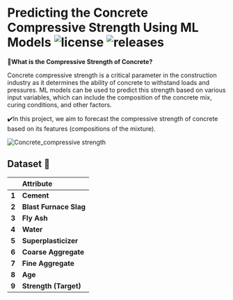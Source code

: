 # Predicting the Concrete Compressive Strength Using ML Models ![license](https://img.shields.io/github/license/alifrmf/Concrete-Compressive-Strength-Prediction.svg) ![releases](https://img.shields.io/github/release/alifrmf/Concrete-Compressive-Strength-Prediction.svg)


**📌What is the Compressive Strength of Concrete?**

Concrete compressive strength is a critical parameter in the construction industry as it determines the ability of concrete to withstand loads and pressures. ML models can be used to predict this strength based on various input variables, which can include the composition of the concrete mix, curing conditions, and other factors.

✔️In this project, we aim to forecast the compressive strength of concrete based on its features (compositions of the mixture).

![Concrete_compressive strength](https://github.com/alifrmf/Concrete-Compressive-Strength-Prediction/assets/105715834/b0b588ce-6afc-41b1-966b-6da455043cf0)

## Dataset 📔

|       | **Attribute** |
| :---  |     :---      |    
| **1** | **Cement** |               
| **2** | **Blast Furnace Slag** |                     
| **3** | **Fly Ash** |
| **4** | **Water** |
| **5** | **Superplasticizer** |                   
| **6** | **Coarse Aggregate** |
| **7** | **Fine Aggregate** |  
| **8** | **Age** |
| **9** | **Strength (Target)** |
